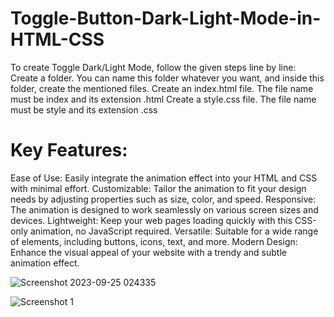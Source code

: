# Toggle-Button-Dark-Light-Mode-in-HTML-CSS
To create Toggle Dark/Light Mode, follow the given steps line by line: Create a folder. You can name this folder whatever you want, and inside this folder, create the mentioned files. Create an index.html file. The file name must be index and its extension .html Create a style.css file. The file name must be style and its extension .css

# Key Features:
Ease of Use:
Easily integrate the animation effect into your HTML and CSS with minimal effort.
Customizable: 
Tailor the animation to fit your design needs by adjusting properties such as size, color, and speed.
Responsive:
The animation is designed to work seamlessly on various screen sizes and devices.
Lightweight: 
Keep your web pages loading quickly with this CSS-only animation, no JavaScript required.
Versatile: 
Suitable for a wide range of elements, including buttons, icons, text, and more.
Modern Design: 
Enhance the visual appeal of your website with a trendy and subtle animation effect.

![Screenshot 2023-09-25 024335](https://github.com/Mostafamahmoud12824/CSS-Pulse-Animation-Effect/assets/62766443/191b7392-be3a-449c-8c8a-08fb89344733)

![Screenshot 1](https://github.com/Mostafamahmoud12824/CSS-Pulse-Animation-Effect/assets/62766443/839239bf-131d-43e2-a12e-1823b5d6cf6a)
